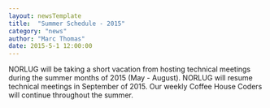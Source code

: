 ```yaml
---
layout: newsTemplate
title:  "Summer Schedule - 2015"
category: "news"
author: "Marc Thomas"
date: 2015-5-1 12:00:00
---
```


NORLUG will be taking a short vacation from hosting technical meetings during the summer months of 2015 (May - August). NORLUG will resume technical meetings in September of 2015. Our weekly Coffee House Coders will continue throughout the summer.
